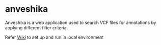 # anveshika
Anveshika is a web application used to search VCF files for annotations by applying different filter criteria.

Refer [Wiki](https://github.com/edupugantil/anveshika/wiki) to set up and run in local environment
